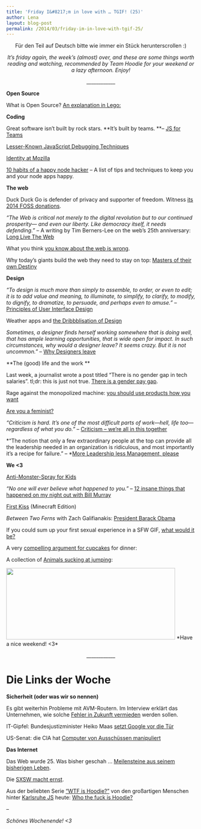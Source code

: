 ```yaml
---
title: 'Friday I&#8217;m in love with … TGIF! (25)'
author: Lena
layout: blog-post
permalink: /2014/03/friday-im-in-love-with-tgif-25/
---
```

<p style="text-align: center;">
  Für den Teil auf Deutsch bitte wie immer ein Stück herunterscrollen :)
</p>

<p style="text-align: center;">
  <em>It’s friday again, the week’s (almost) over, and these are some things worth reading and watching, recommended by Team Hoodie for your weekend or a lazy afternoon. Enjoy!</em>
</p>

<p style="text-align: center;">
  ____________
</p>

**Open Source**

What is Open Source? [An explanation in Lego:][1]



**Coding**

Great software isn&#8217;t built by rock stars. **It&#8217;s built by teams. **– [JS for Teams <!--more-->][2]

[Lesser-Known JavaScript Debugging Techniques][3]

[Identity at Mozilla][4]

[10 habits of a happy node hacker][5] – A list of tips and techniques to keep you and your node apps happy.

**The web**

Duck Duck Go is defender of privacy and supporter of freedom. Witness [its 2014 FOSS donations][6].

<div dir="ltr" data-angle="0" data-font-name="g_font_379_0" data-canvas-width="170.06933840179445">
  <em>&#8220;The Web is critical not merely to the digital revolution but to our continued prosperity— and even our liberty. Like democracy itself, it needs defending.&#8221;</em> – A writing by Tim Berners-Lee on the web&#8217;s 25th anniversary: <a href="http://www.cs.virginia.edu/~robins/Long_Live_the_Web.pdf">Long Live The Web</a>
</div>

What you think [you know about the web is wrong][7].

Why today&#8217;s giants build the web they need to stay on top: [Masters of their own Destiny][8]

**Design**

*&#8220;To design is much more than simply to assemble, to order, or even to edit; it is to add value and meaning, to illuminate, to simplify, to clarify, to modify, to dignify, to dramatize, to persuade, and perhaps even to amuse.&#8221;* &#8211; [Principles of User Interface Design][9]

Weather apps and [the Dribbblisation of Design][10]

*Sometimes, a designer finds herself working somewhere that is doing well, that has ample learning opportunities, that is wide open for impact. In such circumstances, why would a designer leave? It seems crazy. But it is not uncommon.&#8221;* – [Why Designers leave][11]

**The (good) life and the work
**

Last week, a journalist wrote a post titled “There is no gender gap in tech salaries”. tl;dr: this is just not true. [There is a gender pay gap][12].

Rage against the monopolized machine: [you should use products how you want][13]

[Are you a feminist?][14]

*&#8220;Criticism is hard. It’s one of the most difficult parts of work—hell, life too—regardless of what you do.&#8221;* – [Criticism &#8211; we&#8217;re all in this together][15]

*&#8220;The notion that only a few extraordinary people at the top can provide all the leadership needed in an organization is ridiculous, and most importantly it’s a recipe for failure.&#8221; – *[More Leadership less Management, please][16]

**We <3**

[Anti-Monster-Spray for Kids][17]

*&#8220;No one will ever believe what happened to you.&#8221;* – [12 insane things that happened on my night out with Bill Murray][18]

[First Kiss][19] (Minecraft Edition)



*Between Two Ferns* with Zach Galifianakis: [President Barack Obama][20]

If you could sum up your first sexual experience in a SFW GIF, [what would it be?][21]

A very [compelling argument for cupcakes][22] for dinner:



A collection of [Animals sucking at jumping][23]:

<img class="alignnone" alt="" src="http://i.imgur.com/72zRVtC.gif" width="450" height="190" />
*Have a nice weekend! <3*

<p style="text-align: center;">
  ____________
</p>

# Die Links der Woche

**Sicherheit (oder was wir so nennen)**

Es gibt weiterhin Probleme mit AVM-Routern. Im Interview erklärt das Unternehmen, wie solche [Fehler in Zukunft vermieden][24] werden sollen.

IT-Gipfel: Bundesjustizminister Heiko Maas [setzt Google vor die Tür][25]

US-Senat: die CIA hat [Computer von Ausschüssen manipuliert][26]

**Das Internet**

Das Web wurde 25. Was bisher geschah … [Meilensteine aus seinem bisherigen Leben][27].

Die [SXSW macht ernst][28].

Aus der beliebten Serie [&#8220;WTF is Hoodie?&#8221;][29] von den großartigen Menschen hinter [Karlsruhe JS][30] heute: [Who the fuck is Hoodie? ][31]

–

*Schönes Wochenende! <3*

 [1]: https://www.youtube.com/watch?v=a8fHgx9mE5U&hd=1
 [2]: http://jsforteams.com/
 [3]: http://amasad.me/2014/03/09/lesser-known-javascript-debugging-techniques/
 [4]: http://identity.mozilla.com/post/78873831485/transitioning-persona-to-community-ownership
 [5]: https://blog.heroku.com/archives/2014/3/11/node-habits
 [6]: https://duck.co/blog/foss2014
 [7]: http://time.com/12933/what-you-think-you-know-about-the-web-is-wrong/
 [8]: http://www.fastcompany.com/3025636/technovore/masters-of-their-own-destiny
 [9]: http://bokardo.com/principles-of-user-interface-design/
 [10]: http://insideintercom.io/the-dribbblisation-of-design/
 [11]: https://medium.com/the-year-of-the-looking-glass/d0aa3b8af9b7
 [12]: http://danluu.com/gender-gap/
 [13]: http://www.theguardian.com/commentisfree/2014/mar/06/green-mountain-coffee-maker-competition
 [14]: http://www.areyouafeminist.com/
 [15]: https://the-pastry-box-project.net/d-keith-robinson/2014-march-9
 [16]: https://medium.com/on-management/d24c61b58b9f
 [17]: http://gizmodo.com/greatest-pharmacist-ever-prescribes-anti-monster-spray-1541252081?utm_source=feedburner&utm_medium=feed&utm_campaign=Feed%3A+gizmodo%2Ffull+%28Gizmodo%29
 [18]: http://thoughtcatalog.com/alex-mann/2013/12/12-insane-things-that-happened-on-my-night-out-with-bill-murray/
 [19]: https://www.youtube.com/watch?v=rehIXo7n6fU
 [20]: http://FunnyOrDie.com/m/8omu
 [21]: http://www.reddit.com/r/AskReddit/comments/1yeurr/if_you_could_sum_up_your_first_sexual_experience/
 [22]: http://www.dailymail.co.uk/news/article-2578039/Three-year-old-boy-makes-compelling-argument-cupcakes-dinner.html
 [23]: http://animalssuckingatjumping.tumblr.com/
 [24]: http://www.golem.de/news/avm-im-interview-vier-externe-sicherheitsfirmen-haben-den-bug-nicht-gefunden-1403-105100.html
 [25]: http://www.golem.de/news/it-gipfel-bundesjustizminister-setzt-google-vor-die-tuer-1403-105125.html
 [26]: http://derstandard.at/1392687859033/US-Senat-CIA-hat-Computer-des-Geheimdienstausschusses-manipuliert?ref=rss
 [27]: http://www.zeit.de/digital/internet/2014-03/www-25-jahre-geschichte-meilensteine
 [28]: http://www.zeit.de/digital/datenschutz/2014-03/snowden-assange-greenwald-sxsw/komplettansicht
 [29]: http://karlsruhejs.org/tagged/hoodie
 [30]: http://karlsruhejs.org/
 [31]: http://karlsruhejs.org/post/79546683210/who-the-fuck-is-hoodie